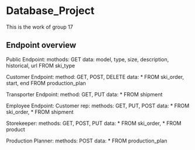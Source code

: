 # Database_Project

This is the work of group 17

## Endpoint overview

Public Endpoint:
    mothods: GET
    data: model, type, size, description, historical, url FROM ski_type


Customer Endpoint:
    method: GET, POST, DELETE
    data: * FROM ski_order, start, end FROM production_plan


Transporter Endpoint:
    method: GET, PUT
    data: * FROM shipment


Employee Endpoint:
Customer rep: 
    methods: GET, PUT, POST
    data: * FROM ski_order, * FROM shipment

Storekeeper:
    methods: GET, POST, PUT
    data: * FROM ski_order, * FROM product

Production Planner:
    methods: POST
    data: * FROM production_plan